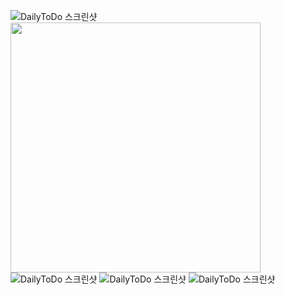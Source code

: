 
![DailyToDo 스크린샷](app/images/main.png)
<img src="app/images/main.png" width="400">
![DailyToDo 스크린샷](app/images/add.png)
![DailyToDo 스크린샷](app/images/check.png)
![DailyToDo 스크린샷](app/images/done.png)


